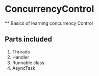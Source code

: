 # ConcurrencyControl

** Basics of learning concurrency Control

## Parts included

1. Threads
2. Handler
3. Runnable class
4. AsyncTask